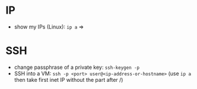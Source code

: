 # IP
- show my IPs (Linux): `ip a` => 

# SSH
- change passphrase of a private key: `ssh-keygen -p`
- SSH into a VM: `ssh -p <port> user@<ip-address-or-hostname>` (use `ip a` then take first inet IP without the part after /)